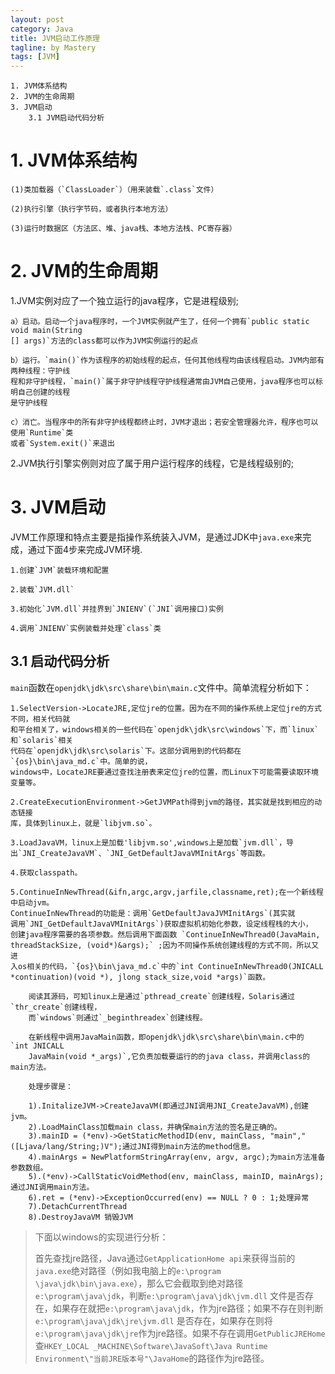 ```yaml
---
layout: post
category: Java
title: JVM启动工作原理
tagline: by Mastery
tags: [JVM]
---
```


    1. JVM体系结构
    2. JVM的生命周期
    3. JVM启动
        3.1 JVM启动代码分析

<!--more-->

# 1. JVM体系结构

    (1)类加载器（`ClassLoader`）（用来装载`.class`文件）

    (2)执行引擎（执行字节码，或者执行本地方法）

    (3)运行时数据区（方法区、堆、java栈、本地方法栈、PC寄存器）


# 2. JVM的生命周期

1.JVM实例对应了一个独立运行的java程序，它是进程级别;
    
    a）启动。启动一个java程序时，一个JVM实例就产生了，任何一个拥有`public static void main(String
    [] args)`方法的class都可以作为JVM实例运行的起点

    b）运行。`main()`作为该程序的初始线程的起点，任何其他线程均由该线程启动。JVM内部有两种线程：守护线
    程和非守护线程，`main()`属于非守护线程守护线程通常由JVM自己使用，java程序也可以标明自己创建的线程
    是守护线程

    c）消亡。当程序中的所有非守护线程都终止时，JVM才退出；若安全管理器允许，程序也可以使用`Runtime`类
    或者`System.exit()`来退出

2.JVM执行引擎实例则对应了属于用户运行程序的线程，它是线程级别的;

# 3. JVM启动

JVM工作原理和特点主要是指操作系统装入JVM，是通过JDK中`java.exe`来完成，通过下面4步来完成JVM环境.

    1.创建`JVM`装载环境和配置

    2.装载`JVM.dll`

    3.初始化`JVM.dll`并挂界到`JNIENV`(`JNI`调用接口)实例

    4.调用`JNIENV`实例装载并处理`class`类

## 3.1 启动代码分析

`main`函数在`openjdk\jdk\src\share\bin\main.c`文件中。简单流程分析如下：

    1.SelectVersion->LocateJRE,定位jre的位置。因为在不同的操作系统上定位jre的方式不同，相关代码就
    和平台相关了，windows相关的一些代码在`openjdk\jdk\src\windows`下，而`linux`和`solaris`相关
    代码在`openjdk\jdk\src\solaris`下。这部分调用到的代码都在`{os}\bin\java_md.c`中。简单的说，
    windows中，LocateJRE要通过查找注册表来定位jre的位置，而Linux下可能需要读取环境变量等。

    2.CreateExecutionEnvironment->GetJVMPath得到jvm的路径，其实就是找到相应的动态链接
    库，具体到linux上，就是`libjvm.so`。

    3.LoadJavaVM，linux上是加载'libjvm.so',windows上是加载`jvm.dll`，导
    出`JNI_CreateJavaVM`、`JNI_GetDefaultJavaVMInitArgs`等函数。

    4.获取classpath。

    5.ContinueInNewThread(&ifn,argc,argv,jarfile,classname,ret);在一个新线程中启动jvm。
    ContinueInNewThread的功能是：调用`GetDefaultJavaJVMInitArgs`(其实就
    调用`JNI_GetDefaultJavaVMInitArgs`)获取虚拟机初始化参数，设定线程栈的大小，
    创建java程序需要的各项参数。然后调用下面函数 `ContinueInNewThread0(JavaMain, 
    threadStackSize, (void*)&args);` ;因为不同操作系统创建线程的方式不同，所以又进
    入os相关的代码，`{os}\bin\java_md.c`中的`int ContinueInNewThread0(JNICALL 
    *continuation)(void *), jlong stack_size,void *args)`函数。
        
        阅读其源码，可知linux上是通过`pthread_create`创建线程，Solaris通过`thr_create`创建线程，
        而`windows`则通过`_beginthreadex`创建线程。
        
        在新线程中调用JavaMain函数，即openjdk\jdk\src\share\bin\main.c中的 `int JNICALL 
        JavaMain(void *_args)`,它负责加载要运行的的java class，并调用class的main方法。
        
        处理步骤是：
        
        1).InitalizeJVM->CreateJavaVM(即通过JNI调用JNI_CreateJavaVM),创建jvm。
        2).LoadMainClass加载main class，并确保main方法的签名是正确的。 
        3).mainID = (*env)->GetStaticMethodID(env, mainClass, "main","([Ljava/lang/String;)V");通过JNI得到main方法的method信息。 
        4).mainArgs = NewPlatformStringArray(env, argv, argc);为main方法准备参数数组。 
        5).(*env)->CallStaticVoidMethod(env, mainClass, mainID, mainArgs);通过JNI调用main方法。 
        6).ret = (*env)->ExceptionOccurred(env) == NULL ? 0 : 1;处理异常 
        7).DetachCurrentThread 
        8).DestroyJavaVM 销毁JVM

>下面以windows的实现进行分析：
>
>首先查找jre路径，Java通过`GetApplicationHome api`来获得当前的`java.exe`绝对路径（例如我电脑上的`e:\program
>\java\jdk\bin\java.exe`），那么它会截取到绝对路径`e:\program\java\jdk`，判断`e:\program\java\jdk\jvm.dll`
>文件是否存在，如果存在就把`e:\program\java\jdk`，作为jre路径；如果不存在则判断`e:\program\java\jdk\jre\jvm.dll`
>是否存在，如果存在则将`e:\program\java\jdk\jre`作为jre路径。如果不存在调用`GetPublicJREHome`查`HKEY_LOCAL
>_MACHINE\Software\JavaSoft\Java Runtime Environment\"当前JRE版本号"\JavaHome`的路径作为jre路径。

